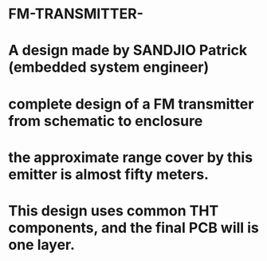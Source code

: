 # FM-TRANSMITTER-
# A design made by SANDJIO Patrick (embedded system engineer)
# complete design of a FM transmitter from schematic to enclosure
# the approximate range cover by this emitter is almost fifty meters.
# This design uses common THT components, and the final PCB will is one layer. 
